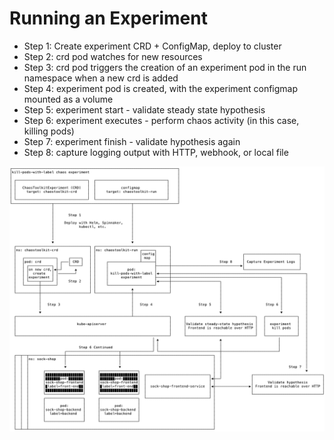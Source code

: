 # Running an Experiment

* Step 1: Create experiment CRD + ConfigMap, deploy to cluster
* Step 2: crd pod watches for new resources
* Step 3: crd pod triggers the creation of an experiment pod in the run namespace when a new crd is added
* Step 4: experiment pod is created, with the experiment configmap mounted as a volume
* Step 5: experiment start - validate steady state hypothesis
* Step 6: experiment executes - perform chaos activity (in this case, killing pods)
* Step 7: experiment finish - validate hypothesis again
* Step 8: capture logging output with HTTP, webhook, or local file

![Experiment FLow](flow.png)
